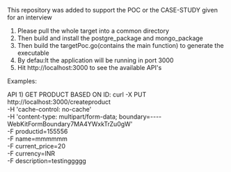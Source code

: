 This repository was added to support the POC or the CASE-STUDY given for an interview
1) Please pull the whole target into a common directory
2) Then build and install the postgre_package and mongo_package
3) Then build the targetPoc.go(contains the main function) to generate the executable
4) By defau:lt the application will be running in port 3000
5) Hit http://localhost:3000 to see the available API's


Examples:


API 1) GET PRODUCT BASED ON ID:
curl -X PUT \
  http://localhost:3000/createproduct \
  -H 'cache-control: no-cache' \
  -H 'content-type: multipart/form-data; boundary=----WebKitFormBoundary7MA4YWxkTrZu0gW' \
  -F productid=155556 \
  -F name=mmmmmm \
  -F current_price=20 \
  -F currency=INR \
  -F description=testinggggg
